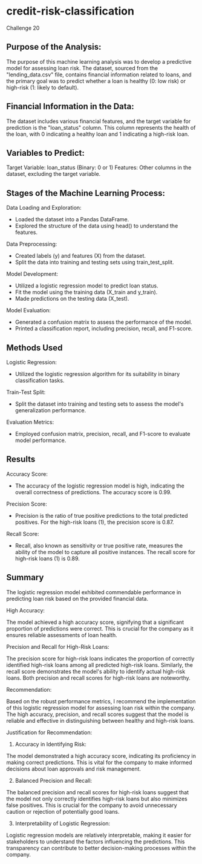 # credit-risk-classification
Challenge 20

## Purpose of the Analysis:
The purpose of this machine learning analysis was to develop a predictive model for assessing loan risk. The dataset, sourced from the "lending_data.csv" file, contains financial information related to loans, and the primary goal was to predict whether a loan is healthy (0: low risk) or high-risk (1: likely to default).

## Financial Information in the Data:
The dataset includes various financial features, and the target variable for prediction is the "loan_status" column. This column represents the health of the loan, with 0 indicating a healthy loan and 1 indicating a high-risk loan.

## Variables to Predict:
Target Variable: loan_status (Binary: 0 or 1)
Features: Other columns in the dataset, excluding the target variable.

## Stages of the Machine Learning Process:
Data Loading and Exploration:
* Loaded the dataset into a Pandas DataFrame.
* Explored the structure of the data using head() to understand the features.

Data Preprocessing:
* Created labels (y) and features (X) from the dataset.
* Split the data into training and testing sets using train_test_split.

Model Development:
* Utilized a logistic regression model to predict loan status.
* Fit the model using the training data (X_train and y_train).
* Made predictions on the testing data (X_test).

Model Evaluation:
* Generated a confusion matrix to assess the performance of the model.
* Printed a classification report, including precision, recall, and F1-score.

## Methods Used
Logistic Regression: 
* Utilized the logistic regression algorithm for its suitability in binary classification tasks.
  
Train-Test Split: 
* Split the dataset into training and testing sets to assess the model's generalization performance.

Evaluation Metrics: 
* Employed confusion matrix, precision, recall, and F1-score to evaluate model performance.


## Results
Accuracy Score:
* The accuracy of the logistic regression model is high, indicating the overall correctness of predictions. The accuracy score is 0.99.

Precision Score:
* Precision is the ratio of true positive predictions to the total predicted positives. For the high-risk loans (1), the precision score is 0.87.

Recall Score:
* Recall, also known as sensitivity or true positive rate, measures the ability of the model to capture all positive instances. The recall score for high-risk loans (1) is 0.89.


## Summary
The logistic regression model exhibited commendable performance in predicting loan risk based on the provided financial data.

High Accuracy:

The model achieved a high accuracy score, signifying that a significant proportion of predictions were correct. This is crucial for the company as it ensures reliable assessments of loan health.

Precision and Recall for High-Risk Loans:

The precision score for high-risk loans indicates the proportion of correctly identified high-risk loans among all predicted high-risk loans. Similarly, the recall score demonstrates the model's ability to identify actual high-risk loans. Both precision and recall scores for high-risk loans are noteworthy.

Recommendation:

Based on the robust performance metrics, I recommend the implementation of this logistic regression model for assessing loan risk within the company. The high accuracy, precision, and recall scores suggest that the model is reliable and effective in distinguishing between healthy and high-risk loans.

Justification for Recommendation:

1. Accuracy in Identifying Risk:

The model demonstrated a high accuracy score, indicating its proficiency in making correct predictions. This is vital for the company to make informed decisions about loan approvals and risk management.

2. Balanced Precision and Recall:

The balanced precision and recall scores for high-risk loans suggest that the model not only correctly identifies high-risk loans but also minimizes false positives. This is crucial for the company to avoid unnecessary caution or rejection of potentially good loans.

3. Interpretability of Logistic Regression:

Logistic regression models are relatively interpretable, making it easier for stakeholders to understand the factors influencing the predictions. This transparency can contribute to better decision-making processes within the company.
